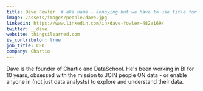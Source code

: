 ```yaml
---
title: Dave Fowler  # aka name - annoying but we have to use title for name here
image: /assets/images/people/dave.jpg
linkedin: https://www.linkedin.com/in/dave-fowler-482a169/
twitter: __dave
website: thingsilearned.com
is_contributor: true
job_title: CEO
company: Chartio
---
```

Dave is the founder of Chartio and DataSchool.  He's been working in BI for 10 years, obsessed with the mission to JOIN people ON data - or enable anyone in (not just data analysts) to explore and understand their data.

